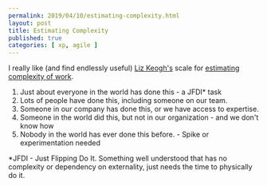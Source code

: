 ```yaml
---
permalink: 2019/04/10/estimating-complexity.html
layout: post
title: Estimating Complexity
published: true 
categories: [ xp, agile ]
---
```


I really like (and find endlessly useful) <a href="https://twitter.com/lunivore">Liz Keogh's</a> scale for 
<a href="https://lizkeogh.com/2013/07/21/estimating-complexity/">estimating complexity of work</a>.

<ol>
<li>Just about everyone in the world has done this - a JFDI* task</li>
<li>Lots of people have done this, including someone on our team.</li>
<li>Someone in our company has done this, or we have access to expertise.</li>
<li>Someone in the world did this, but not in our organization - and we don't know how</li>
<li>Nobody in the world has ever done this before. - Spike or experimentation needed</li>
</ol>


*JFDI - Just Flipping Do It. Something well understood that has no complexity or dependency on externality, 
just needs the time to physically do it.
